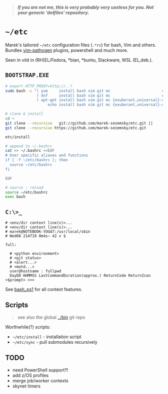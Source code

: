 >***If you are not me, this is very probably very useless for you. Not your generic 'dotfiles' repository.***
# `~/etc`


Marek's tailored `~/etc` configuration files (`.*rc`) for bash, Vim and others. Bundles [vim-pathogen](https://github.com/tpope/vim-pathogen) plugins, powershell and much more.

Seen in vild in (RH)EL/Fedora, *bian, *buntu, Slackware, WSL (EL,deb.).

## `BOOTSTRAP.EXE`

```bash
# export HTTP_PROXY=http://..?
sudo bash -c "( yum     install bash vim git mc                       ctags ) ||
              ( dnf     install bash vim git mc                       ctags ) ||
              ( apt-get install bash vim git mc {exuberant,universal}-ctags ) ||
                   echo install bash vim git mc {exuberant,universal}-ctags"
```

```bash
# clone & install
cd ~
git clone --recursive   git://github.com/marek-sezemsky/etc.git || 
git clone --recursive https://github.com/marek-sezemsky/etc.git

etc/install
```

```bash
# append to ~/.bashrc
cat >> ~/.bashrc <<EOF
# User specific aliases and functions
if [ -f ~/etc/bashrc ]; then
  source ~/etc/bashrc
fi

EOF
```

```bash
# source ; reload
source ~/etc/bashrc
exec bash
```

## `C:\>_`

```
# <env/dir context line(s)>...
# <env/dir context line(s)>...
# marek@NOTEBOOK-YOGA7:/usr/local/sbin
# Wed08 214719 0m4s~ 42 ✗ $
```

```
full:

  # <python environment>
  # <git status>
  # <alert...>
  # <motd...>
  user@hostname : fullpwd
  DayDD HHMMSS LastCommandDuration(approx.) ReturnCode ReturnIcon <$prompt> >>>

```

See [bash_ps1](bash_ps1) for all context features.


## Scripts

> see also the global [../bin](../bin) git repo

Worthwhile(?) scripts:
* `~/etc/install` - installation script
* `~/etc/sync` - pull submodules recursively


## TODO

* need PowerShell support?!
* add z/OS profiles
* merge job/worker contexts
* skynet timers
